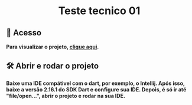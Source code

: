<h1 align="center"> Teste tecnico 01 </h1>

## 📁 Acesso

**Para visualizar o projeto, [clique aqui](https://github.com/wyzzec/teste_tecnico_01_escribo).**

## 🛠️ Abrir e rodar o projeto

**Baixe uma IDE compátivel com o dart, por exemplo, o Intellij. Após isso, baixe a versão 2.16.1 do SDK Dart e configure sua IDE. Depois, é só ir até "file/open...", abrir o projeto e rodar na sua IDE.**
